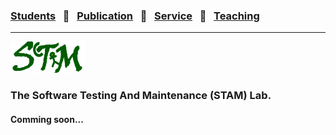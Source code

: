 ### [Students](stamlab.md) &nbsp;&nbsp;🌴&nbsp;&nbsp; [Publication](publications.md) &nbsp;&nbsp;🌴&nbsp;&nbsp; [Service](services.md) &nbsp;&nbsp;🌴&nbsp;&nbsp; [Teaching](teaching.md)
***

<img src="assets/img/stam_logo_new.png" alt="The Software Testing And Maintenance (STAM) Lab" width="120" height="50" class="aligncenter">
<h3 class="aligncenter"> The Software Testing And Maintenance (STAM) Lab.</h3>
<h4 class="aligncenter"> Comming soon...</h4>
